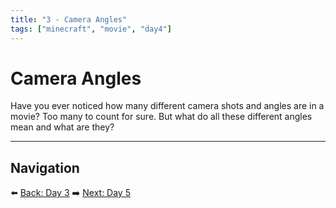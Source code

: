 ```yaml
---
title: "3 - Camera Angles"
tags: ["minecraft", "movie", "day4"]
---
```

# Camera Angles

Have you ever noticed how many different camera shots and angles are in a movie? Too many to count for sure. But what do all these different angles mean and what are they?

---

## Navigation

⬅️ [Back: Day 3](/minecraft_movie_course/Day-3/00_story_writing)
➡️ [Next: Day 5](/minecraft_movie_course/Day-5/00_storyboards)
